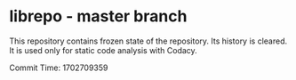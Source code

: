 # librepo - master branch

This repository contains frozen state of the repository.
Its history is cleared. It is used only for static code
analysis with Codacy.

Commit Time: 1702709359
